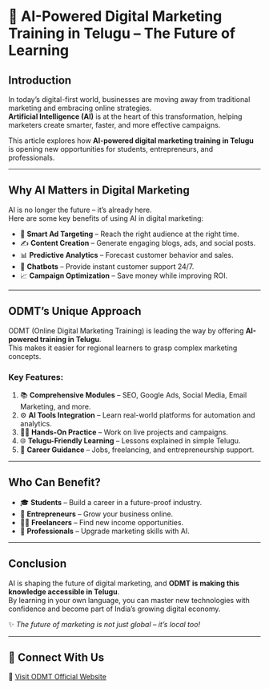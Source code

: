 # 🚀 AI-Powered Digital Marketing Training in Telugu – The Future of Learning

## Introduction
In today’s digital-first world, businesses are moving away from traditional marketing and embracing online strategies.  
**Artificial Intelligence (AI)** is at the heart of this transformation, helping marketers create smarter, faster, and more effective campaigns.  

This article explores how **AI-powered digital marketing training in Telugu** is opening new opportunities for students, entrepreneurs, and professionals.

---

## Why AI Matters in Digital Marketing
AI is no longer the future – it’s already here.  
Here are some key benefits of using AI in digital marketing:

- 🎯 **Smart Ad Targeting** – Reach the right audience at the right time.  
- ✍️ **Content Creation** – Generate engaging blogs, ads, and social posts.  
- 📊 **Predictive Analytics** – Forecast customer behavior and sales.  
- 🤖 **Chatbots** – Provide instant customer support 24/7.  
- 📈 **Campaign Optimization** – Save money while improving ROI.  

---

## ODMT’s Unique Approach
ODMT (Online Digital Marketing Training) is leading the way by offering **AI-powered training in Telugu**.  
This makes it easier for regional learners to grasp complex marketing concepts.

### Key Features:
1. 📚 **Comprehensive Modules** – SEO, Google Ads, Social Media, Email Marketing, and more.  
2. ⚙️ **AI Tools Integration** – Learn real-world platforms for automation and analytics.  
3. 🧑‍💻 **Hands-On Practice** – Work on live projects and campaigns.  
4. 🌐 **Telugu-Friendly Learning** – Lessons explained in simple Telugu.  
5. 💼 **Career Guidance** – Jobs, freelancing, and entrepreneurship support.  

---

## Who Can Benefit?
- 🎓 **Students** – Build a career in a future-proof industry.  
- 🏢 **Entrepreneurs** – Grow your business online.  
- 👨‍💻 **Freelancers** – Find new income opportunities.  
- 👔 **Professionals** – Upgrade marketing skills with AI.  

---

## Conclusion
AI is shaping the future of digital marketing, and **ODMT is making this knowledge accessible in Telugu**.  
By learning in your own language, you can master new technologies with confidence and become part of India’s growing digital economy.  

✨ *The future of marketing is not just global – it’s local too!*  

---

## 🔗 Connect With Us
📌 [Visit ODMT Official Website](https://www.odmt.in/)  
